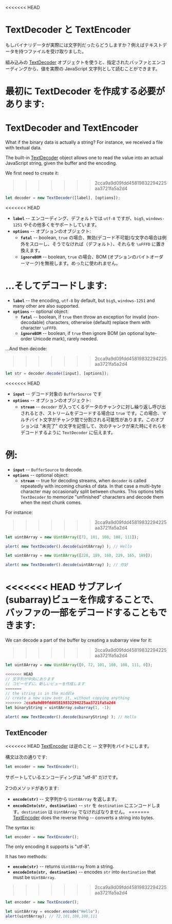<<<<<<< HEAD
# TextDecoder と TextEncoder

もしバイナリデータが実際には文字列だったらどうしますか？例えばテキストデータを持つファイルを受け取りました。

組み込みの [TextDecoder](https://encoding.spec.whatwg.org/#interface-textdecoder) オブジェクトを使うと、指定されたバッファとエンコーディングから、値を実際の JavaScript 文字列として読むことができます。

最初に TextDecoder を作成する必要があります:
=======
# TextDecoder and TextEncoder

What if the binary data is actually a string? For instance, we received a file with textual data.

The built-in [TextDecoder](https://encoding.spec.whatwg.org/#interface-textdecoder) object allows one to read the value into an actual JavaScript string, given the buffer and the encoding.

We first need to create it:
>>>>>>> 2cca9a9d09fdd45819832294225aa3721fa5a2d4
```js
let decoder = new TextDecoder([label], [options]);
```

<<<<<<< HEAD
- **`label`** -- エンコーディング、デフォルトでは `utf-8` ですが、`big5`, `windows-1251` やその他多くをサポートしています。
- **`options`** -- オプションのオブジェクト:
  - **`fatal`** -- boolean, `true` の場合、無効(デコード不可能)な文字の場合は例外をスローし、そうでなければ（デフォルト）、それらを `\uFFFD` に置き換えます。
  - **`ignoreBOM`** -- boolean, `true` の場合、BOM (オプションのバイトオーダーマーク)を無視します。めったに使われません。

...そしてデコードします:
=======
- **`label`** -- the encoding, `utf-8` by default, but `big5`, `windows-1251` and many other are also supported.
- **`options`** -- optional object:
  - **`fatal`** -- boolean, if `true` then throw an exception for invalid (non-decodable) characters, otherwise (default) replace them with character `\uFFFD`.
  - **`ignoreBOM`** -- boolean, if `true` then ignore BOM (an optional byte-order Unicode mark), rarely needed.

...And then decode:
>>>>>>> 2cca9a9d09fdd45819832294225aa3721fa5a2d4

```js
let str = decoder.decode([input], [options]);
```

<<<<<<< HEAD
- **`input`** -- デコード対象の `BufferSource` です
- **`options`** -- オプションのオブジェクト:
  - **`stream`** -- `decoder` が入ってくるデータのチャンクに対し繰り返し呼び出されるとき、ストリームをデコードする場合は `true` です。この場合、マルチバイト文字がチャンク間で分割される可能性があります。このオプションは "未完了" の文字を記憶して、次のチャンクが来た時にそれらをデコードするように `TextDecoder` に伝えます。

例:
=======
- **`input`** -- `BufferSource` to decode.
- **`options`** -- optional object:
  - **`stream`** -- true for decoding streams, when `decoder` is called repeatedly with incoming chunks of data. In that case a multi-byte character may occasionally split between chunks. This options tells `TextDecoder` to memorize "unfinished" characters and decode them when the next chunk comes.

For instance:
>>>>>>> 2cca9a9d09fdd45819832294225aa3721fa5a2d4

```js run
let uint8Array = new Uint8Array([72, 101, 108, 108, 111]);

alert( new TextDecoder().decode(uint8Array) ); // Hello
```


```js run
let uint8Array = new Uint8Array([228, 189, 160, 229, 165, 189]);

alert( new TextDecoder().decode(uint8Array) ); // 你好
```

<<<<<<< HEAD
サブアレイ(subarray)ビューを作成することで、バッファの一部をデコードすることもできます:
=======
We can decode a part of the buffer by creating a subarray view for it:
>>>>>>> 2cca9a9d09fdd45819832294225aa3721fa5a2d4


```js run
let uint8Array = new Uint8Array([0, 72, 101, 108, 108, 111, 0]);

<<<<<<< HEAD
// 文字列が中央にあります
// コピーせずに、新しいビューを作成します
=======
// the string is in the middle
// create a new view over it, without copying anything
>>>>>>> 2cca9a9d09fdd45819832294225aa3721fa5a2d4
let binaryString = uint8Array.subarray(1, -1);

alert( new TextDecoder().decode(binaryString) ); // Hello
```

## TextEncoder

<<<<<<< HEAD
[TextEncoder](https://encoding.spec.whatwg.org/#interface-textencoder) は逆のこと -- 文字列をバイトにします。

構文は次の通りです:

```js run
let encoder = new TextEncoder();
```

サポートしているエンコーディングは "utf-8" だけです。

2つのメソッドがあります:
- **`encode(str)`** -- 文字列から `Uint8Array` を返します。
- **`encodeInto(str, destination)`** -- `str` を `destination` にエンコードします。`destination` は `Uint8Array` でなければなりません。
=======
[TextEncoder](https://encoding.spec.whatwg.org/#interface-textencoder) does the reverse thing -- converts a string into bytes.

The syntax is:

```js
let encoder = new TextEncoder();
```

The only encoding it supports is "utf-8".

It has two methods:
- **`encode(str)`** -- returns `Uint8Array` from a string.
- **`encodeInto(str, destination)`** -- encodes `str` into `destination` that must be `Uint8Array`.
>>>>>>> 2cca9a9d09fdd45819832294225aa3721fa5a2d4

```js run
let encoder = new TextEncoder();

let uint8Array = encoder.encode("Hello");
alert(uint8Array); // 72,101,108,108,111
```
